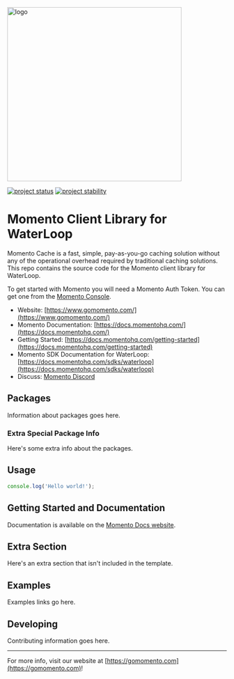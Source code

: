 <head>
  <meta name="Momento Client Library Documentation for WaterLoop" content="Momento client software development kit for WaterLoop">
</head>
<img src="https://docs.momentohq.com/img/momento-logo-forest.svg" alt="logo" width="400"/>

[![project status](https://momentohq.github.io/standards-and-practices/badges/project-status-official.svg)](https://github.com/momentohq/standards-and-practices/blob/main/docs/momento-on-github.md)
[![project stability](https://momentohq.github.io/standards-and-practices/badges/project-stability-stable.svg)](https://github.com/momentohq/standards-and-practices/blob/main/docs/momento-on-github.md)

# Momento Client Library for WaterLoop

Momento Cache is a fast, simple, pay-as-you-go caching solution without any of the operational overhead
required by traditional caching solutions.  This repo contains the source code for the Momento client library for WaterLoop.

To get started with Momento you will need a Momento Auth Token. You can get one from the [Momento Console](https://console.gomomento.com).

* Website: [https://www.gomomento.com/](https://www.gomomento.com/)
* Momento Documentation: [https://docs.momentohq.com/](https://docs.momentohq.com/)
* Getting Started: [https://docs.momentohq.com/getting-started](https://docs.momentohq.com/getting-started)
* Momento SDK Documentation for WaterLoop: [https://docs.momentohq.com/sdks/waterloop](https://docs.momentohq.com/sdks/waterloop)
* Discuss: [Momento Discord](https://discord.gg/3HkAKjUZGq)

## Packages

Information about packages goes here.

### Extra Special Package Info

Here's some extra info about the packages.

## Usage

```javascript
console.log('Hello world!');

```

## Getting Started and Documentation

Documentation is available on the [Momento Docs website](https://docs.momentohq.com).

## Extra Section

Here's an extra section that isn't included in the template.

## Examples

Examples links go here.

## Developing

Contributing information goes here.

----------------------------------------------------------------------------------------
For more info, visit our website at [https://gomomento.com](https://gomomento.com)!
